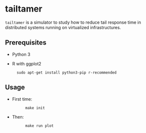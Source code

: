 tailtamer
=========
`tailtamer` is a simulator to study how to reduce tail response time in distributed systems running on virtualized infrastructures.

Prerequisites
-------------

* Python 3
* R with ggplot2

        sudo apt-get install python3-pip r-recommended

Usage
-----

* First time:

            make init

* Then:

            make run plot
